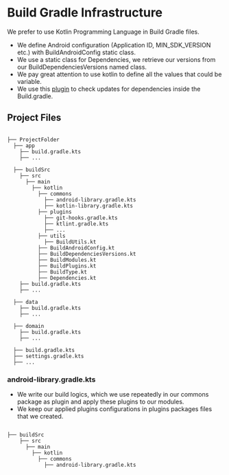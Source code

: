 # Build Gradle Infrastructure

We prefer to use Kotlin Programming Language in Build Gradle files.
- We define Android configuration (Application ID, MIN_SDK_VERSION etc.) with BuildAndroidConfig static class.
- We use a static class for Dependencies, we retrieve our versions from our BuildDependenciesVersions named class.
- We pay great attention to use kotlin to define all the values that could be variable.
- We use this [plugin](https://plugins.gradle.org/plugin/name.remal.check-dependency-updates) to check updates for dependencies inside the Build.gradle.

## Project Files

```text

├── ProjectFolder
  ├── app
    ├── build.gradle.kts
    ├── ...

  ├── buildSrc
    ├── src
      ├── main
        ├── kotlin
          ├── commons
            ├── android-library.gradle.kts
            ├── kotlin-library.gradle.kts
          ├── plugins
            ├── git-hooks.gradle.kts
            ├── ktlint.gradle.kts
            ├── ...
          ├── utils
            ├── BuildUtils.kt
          ├── BuildAndroidConfig.kt
          ├── BuildDependenciesVersions.kt
          ├── BuildModules.kt
          ├── BuildPlugins.kt
          ├── BuildType.kt
          ├── Dependencies.kt
    ├── build.gradle.kts
    ├── ...
  
  ├── data
    ├── build.gradle.kts
    ├── ...
  
  ├── domain
    ├── build.gradle.kts
    ├── ...
    
  ├── build.gradle.kts
  ├── settings.gradle.kts
  ├── ...

```
### android-library.gradle.kts
- We write our build logics, which we use repeatedly in our commons package as plugin and apply these plugins to our modules.
- We keep our applied plugins configurations in plugins packages files that we created.

```text

├── buildSrc
    ├── src
      ├── main
        ├── kotlin
          ├── commons
            ├── android-library.gradle.kts
       
```

